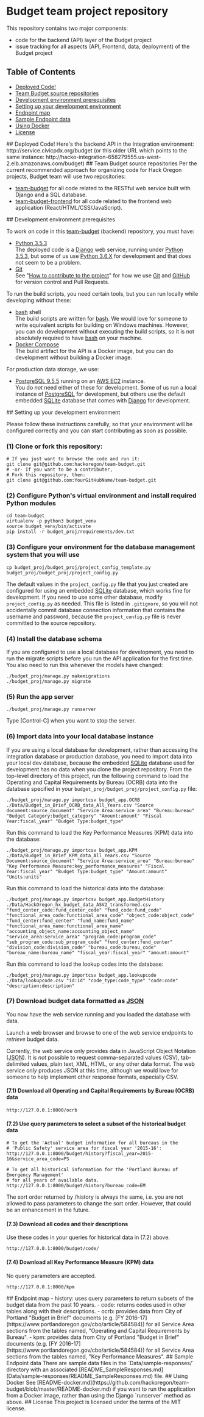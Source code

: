 # Budget team project repository

This repository contains two major components:
- code for the backend (API) layer of the Budget project
- issue tracking for all aspects (API, Frontend, data, deployment) of the Budget project

## Table of Contents

- [Deployed Code!](#deployedcode)
- [Team Budget source repositories](#sourcerepositories)
- [Development environment prerequisites](#developmentenvironmentprerequisites)
- [Setting up your development environment](#settingup)
- [Endpoint map](#endpointmap)
- [Sample Endpoint data](#sampledata)
- [Using Docker](#docker)
- [License](#license)

<a name="deployedcode"/>
## Deployed Code!
Here's the backend API in the Integration environment: http://service.civicpdx.org/budget (or this older URL which points to the same instance: http://hacko-integration-658279555.us-west-2.elb.amazonaws.com/budget) 

<a name="sourcerepositories"/>
## Team Budget source repositories
Per the current recommended approach for organizing code for Hack Oregon projects, Budget team will use two repositories:

- [team-budget](https://github.com/hackoregon/team-budget) for all code related to the RESTful web service built with Django and a SQL database.
- [team-budget-frontend](https://github.com/hackoregon/team-budget-frontend) for all code related to the frontend web application (React/HTML/CSS/JavaScript).


<a name="developmentenvironmentprerequisites"/>
## Development environment prerequisites

To work on code in this [team-budget](https://github.com/hackoregon/team-budget) (backend) repository, you must have:

- [Python 3.5.3](https://www.python.org/downloads/release/python-353/)<br>The deployed code is a [Django](https://www.djangoproject.com/) web service, running under [Python 3.5.3](https://www.python.org/downloads/release/python-353/), but some of us use [Python 3.6.X](https://www.python.org/downloads/) for development and that does not seem to be a problem.
- [Git](https://git-scm.com/)<br>See "[How to contribute to the project](https://github.com/hackoregon/team-budget/wiki/How-to-contribute-to-the-project)" for how we use [Git](https://git-scm.com/) and [GitHub](https://help.github.com/categories/collaborating-with-issues-and-pull-requests/) for version control and Pull Requests.

To run the build scripts, you need certain tools, but you can run locally while developing without these:

- [bash](https://www.gnu.org/software/bash/) shell<br>The build scripts are written for [bash](https://www.gnu.org/software/bash/). We would love for someone to write equivalent scripts for building on Windows machines. However, you can do development without executing the build scripts, so it is not absolutely required to have [bash](https://www.gnu.org/software/bash/) on your machine.
- [Docker Compose](https://docs.docker.com/compose/)<br>The build artifact for the API is a Docker image, but you can do development without building a Docker image.

For production data storage, we use:

- [PostgreSQL 9.5.5](https://www.postgresql.org/) running on an [AWS EC2](https://aws.amazon.com/products/compute/#ec2) instance.<br>You do _not_ need either of these for development. Some of us run a local instance of [PostgreSQL](https://www.postgresql.org/) for development, but others use the default embedded [SQLite](https://www.sqlite.org/) database that comes with [Django](https://www.djangoproject.com/) for development.

<a name="settingup"/>
## Setting up your development environment

Please follow these instructions carefully, so that your environment will be configured correctly and you can start contributing as soon as possible.

### (1) Clone or fork this repository:
```
# If you just want to browse the code and run it:
git clone git@github.com:hackoregon/team-budget.git
# -or- If you want to be a contributer,
# Fork this repository, then:
git clone git@github.com:YourGitHubName/team-budget.git
```

### (2) Configure Python's virtual environment and install required Python modules
```
cd team-budget
virtualenv -p python3 budget_venv
source budget_venv/bin/activate
pip install -r budget_proj/requirements/dev.txt
```

### (3) Configure your environment for the database management system that you will use
```
cp budget_proj/budget_proj/project_config_template.py budget_proj/budget_proj/project_config.py
```

The default values in the `project_config.py` file that you just created are configured for using an embedded [SQLite](https://www.sqlite.org/) database, which works fine for development. If you need to use some other database, modify `project_config.py` as needed. This file is listed in `.gitignore`, so you will not accidentally commit database connection information that contains the username and password, because the `project_config.py` file is never committed to the source repository.

### (4) Install the database schema
If you are configured to use a local database for development, you need to run the migrate scripts before you run the API application for the first time. You also need to run this whenever the models have changed:
```
./budget_proj/manage.py makemigrations
./budget_proj/manage.py migrate
```

### (5) Run the app server
```
./budget_proj/manage.py runserver
```

Type [Control-C] when you want to stop the server.

### (6) Import data into your local database instance

If you are using a local database for development, rather than accessing the integration database or production database, you need to import data into your local dev database, because the embedded [SQLite](https://www.sqlite.org/) database used for development has no data when you clone the project repository. From the top-level directory of this project, run the following command to 
load the Operating and Capital Requirements by Bureau (OCRB) data into the database specified in your `budget_proj/budget_proj/project_config.py` file:
```
./budget_proj/manage.py importcsv budget_app.OCRB ./Data/Budget_in_Brief_OCRB_data_All_Years.csv "Source document:source_document" "Service Area:service_area" "Bureau:bureau" "Budget Category:budget_category" "Amount:amount" "Fiscal Year:fiscal_year" "Budget Type:budget_type"
```

Run this command to load the Key Performance Measures (KPM) data into the database:
```
./budget_proj/manage.py importcsv budget_app.KPM ./Data/Budget_in_Brief_KPM_data_All_Years.csv "Source Document:source_document" "Service Area:service_area" "Bureau:bureau" "Key Performance Measure:key_performance_measures" "Fiscal Year:fiscal_year" "Budget Type:budget_type" "Amount:amount" "Units:units"
```

Run this command to load the historical data into the database:
```
./budget_proj/manage.py importcsv budget_app.BudgetHistory ./Data/HackOregon_hx_budget_data_ASV2_transformed.csv "fund_center_code:fund_center_code" "fund_code:fund_code" "functional_area_code:functional_area_code" "object_code:object_code" "fund_center:fund_center" "fund_name:fund_name" "functional_area_name:functional_area_name" "accounting_object_name:accounting_object_name" "service_area:service_area" "program_code:program_code" "sub_program_code:sub_program_code" "fund_center:fund_center" "division_code:division_code" "bureau_code:bureau_code" "bureau_name:bureau_name" "fiscal_year:fiscal_year" "amount:amount"
```

Run this command to load the lookup codes into the database:
```
./budget_proj/manage.py importcsv budget_app.lookupcode ./Data/lookupcode.csv "id:id" "code_type:code_type" "code:code" "description:description"
```

### (7) Download budget data formatted as [JSON](http://www.json.org/)
You now have the web service running and you loaded the database with data.

Launch a web browser and browse to one of the web service endpoints to _retrieve_ budget data.

Currently, the web service only provides data in JavaScript Object Notation ([JSON](http://www.json.org/)). It is _not_ possible to request comma-separated values (CSV), tab-delimited values, plain text, XML, HTML, or any other data format. The web service _only_ produces JSON at this time, although we would love for someone to help implement other response formats, especially CSV.

#### (7.1) Download all Operating and Capital Requirements by Bureau (OCRB) data
```
http://127.0.0.1:8000/ocrb
```

#### (7.2) Use query parameters to select a subset of the historical budget data
```
# To get the 'Actual' budget information for all bureaus in the 
# 'Public Safety' service area for fiscal year '2015-16':
http://127.0.0.1:8000/budget/history?fiscal_year=2015-16&service_area_code=PS

# To get all historical information for the 'Portland Bureau of Emergency Management'
# for all years of available data.
http://127.0.0.1:8000/budget/history?bureau_code=EM
```

The sort order returned by /history is always the same, i.e. you are not allowed to pass parameters
to change the sort order. However, that could be an enhancement in the future.

#### (7.3) Download all codes and their descriptions
Use these codes in your queries for historical data in (7.2) above.
```
http://127.0.0.1:8000/budget/code/
```

#### (7.4) Download all Key Performance Measure (KPM) data
No query parameters are accepted.
```
http://127.0.0.1:8000/kpm
```

<a name="endpointmap"/>
## Endpoint map
- history: uses query parameters to return subsets of the budget data from the past 10 years.
- code: returns codes used in other tables along with their descriptions.
- ocrb: provides data from City of Portland "Budget in Brief" documents (e.g. [FY 2016-17](https://www.portlandoregon.gov/cbo/article/584584)) for all Service Area sections from the tables named, "Operating and Capital Requirements by Bureau".
- kpm: provides data from City of Portland "Budget in Brief" documents (e.g. [FY 2016-17](https://www.portlandoregon.gov/cbo/article/584584)) for all Service Area sections from the tables named, "Key Performance Measures".

<a name="sampledata"/>
## Sample Endpoint data
There are sample data files in the `Data/sample-responses/` directory with an associated [README_SampleResponses.md](Data/sample-responses/README_SampleResponses.md) file.

<a name="docker"/>
## Using Docker
See [README-docker.md](https://github.com/hackoregon/team-budget/blob/master/README-docker.md) if you want to run the application from a Docker image, rather than using the Django `runserver` method as above.

<a name="license"/>
## License
This project is licensed under the terms of the MIT license.

